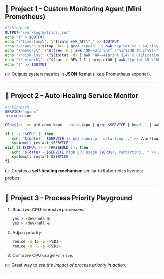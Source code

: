 

## 📂 **Project 1 – Custom Monitoring Agent (Mini Prometheus)**

```bash
#!/bin/bash
OUTPUT="/var/log/metrics.json"
echo "{" > $OUTPUT
echo "\"timestamp\": \"$(date +%F_%T)\"," >> $OUTPUT
echo "\"cpu\": \"$(top -bn1 | grep 'Cpu(s)' | awk '{print $2 + $4}')%\"," >> $OUTPUT
echo "\"memory\": \"$(free -m | awk 'NR==2{printf \"%s/%sMB (%.2f%%)\", $3,$2,$3*100/$2 }')\"," >> $OUTPUT
echo "\"disk_io\": \"$(iostat -dx | awk 'NR==4{print $14\"% utilization\"}')\"," >> $OUTPUT
echo "\"network\": \"$(sar -n DEV 1 1 | grep eth0 | awk '{print $5 \"KB/s RX, \" $6 \"KB/s TX\"}')\"" >> $OUTPUT
echo "}" >> $OUTPUT
```

👉 Outputs system metrics in **JSON** format (like a Prometheus exporter).

---

## 📂 **Project 2 – Auto-Healing Service Monitor**

```bash
#!/bin/bash
SERVICE="nginx"
THRESHOLD=80

CPU=$(ps -eo pid,comm,%cpu --sort=-%cpu | grep $SERVICE | head -1 | awk '{print $3}')

if [ -z "$CPU" ]; then
   echo "$(date) - $SERVICE is not running, restarting..." >> /var/log/autoheal.log
   systemctl restart $SERVICE
elif (( ${CPU%.*} > THRESHOLD )); then
   echo "$(date) - $SERVICE high CPU usage ($CPU%), restarting..." >> /var/log/autoheal.log
   systemctl restart $SERVICE
fi
```

👉 Creates a **self-healing mechanism** similar to Kubernetes liveness probes.

---

## 📂 **Project 3 – Process Priority Playground**

1. Start two CPU-intensive processes:

   ```bash
   yes > /dev/null &
   yes > /dev/null &
   ```

2. Adjust priority:

   ```bash
   renice -n 15 -p <PID1>
   renice -n -5 -p <PID2>
   ```

3. Compare CPU usage with `top`.

👉 Great way to *see the impact of process priority in action*.


---
